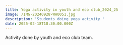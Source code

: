 ```yaml
---
title: Yoga activity in youth and eco club_2024_25
image: /IMG-20240928-WA0051.jpg
description: 'Students doing yoga activity '
date: 2025-02-18T18:30:00.000Z
---
```


Activity done by youth and eco club team.
